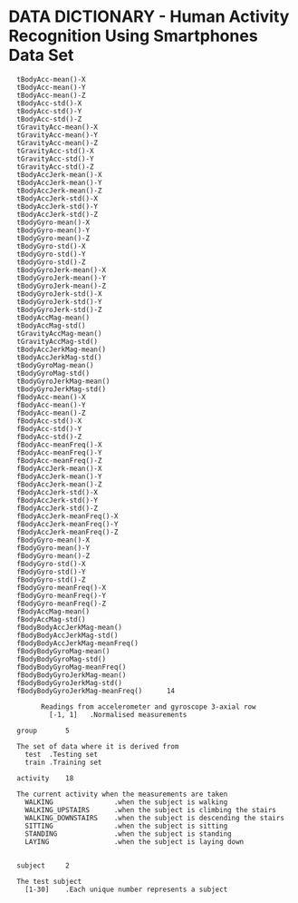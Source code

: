 # DATA DICTIONARY - Human Activity Recognition Using Smartphones Data Set

      tBodyAcc-mean()-X	
      tBodyAcc-mean()-Y	
      tBodyAcc-mean()-Z	
      tBodyAcc-std()-X	
      tBodyAcc-std()-Y	
      tBodyAcc-std()-Z	
      tGravityAcc-mean()-X	
      tGravityAcc-mean()-Y	
      tGravityAcc-mean()-Z	
      tGravityAcc-std()-X	
      tGravityAcc-std()-Y	
      tGravityAcc-std()-Z	
      tBodyAccJerk-mean()-X	
      tBodyAccJerk-mean()-Y	
      tBodyAccJerk-mean()-Z	
      tBodyAccJerk-std()-X	
      tBodyAccJerk-std()-Y	
      tBodyAccJerk-std()-Z	
      tBodyGyro-mean()-X	
      tBodyGyro-mean()-Y	
      tBodyGyro-mean()-Z	
      tBodyGyro-std()-X	
      tBodyGyro-std()-Y	
      tBodyGyro-std()-Z	
      tBodyGyroJerk-mean()-X	
      tBodyGyroJerk-mean()-Y	
      tBodyGyroJerk-mean()-Z	
      tBodyGyroJerk-std()-X	
      tBodyGyroJerk-std()-Y	
      tBodyGyroJerk-std()-Z	
      tBodyAccMag-mean()	
      tBodyAccMag-std()	
      tGravityAccMag-mean()	
      tGravityAccMag-std()	
      tBodyAccJerkMag-mean()	
      tBodyAccJerkMag-std()	
      tBodyGyroMag-mean()	
      tBodyGyroMag-std()	
      tBodyGyroJerkMag-mean()	
      tBodyGyroJerkMag-std()	
      fBodyAcc-mean()-X	
      fBodyAcc-mean()-Y	
      fBodyAcc-mean()-Z	
      fBodyAcc-std()-X	
      fBodyAcc-std()-Y	
      fBodyAcc-std()-Z	
      fBodyAcc-meanFreq()-X	
      fBodyAcc-meanFreq()-Y	
      fBodyAcc-meanFreq()-Z	
      fBodyAccJerk-mean()-X	
      fBodyAccJerk-mean()-Y	
      fBodyAccJerk-mean()-Z	
      fBodyAccJerk-std()-X	
      fBodyAccJerk-std()-Y	
      fBodyAccJerk-std()-Z	
      fBodyAccJerk-meanFreq()-X	
      fBodyAccJerk-meanFreq()-Y	
      fBodyAccJerk-meanFreq()-Z	
      fBodyGyro-mean()-X	
      fBodyGyro-mean()-Y	
      fBodyGyro-mean()-Z	
      fBodyGyro-std()-X	
      fBodyGyro-std()-Y	
      fBodyGyro-std()-Z	
      fBodyGyro-meanFreq()-X	
      fBodyGyro-meanFreq()-Y	
      fBodyGyro-meanFreq()-Z	
      fBodyAccMag-mean()	
      fBodyAccMag-std()	
      fBodyBodyAccJerkMag-mean()	
      fBodyBodyAccJerkMag-std()	
      fBodyBodyAccJerkMag-meanFreq()	
      fBodyBodyGyroMag-mean()	
      fBodyBodyGyroMag-std()	
      fBodyBodyGyroMag-meanFreq()	
      fBodyBodyGyroJerkMag-mean()	
      fBodyBodyGyroJerkMag-std()	
      fBodyBodyGyroJerkMag-meanFreq()      14
      
            Readings from accelerometer and gyroscope 3-axial row
              [-1, 1]   .Normalised measurements

      group       5

      The set of data where it is derived from
        test  .Testing set
        train .Training set

      activity    18

      The current activity when the measurements are taken
        WALKING               .when the subject is walking
        WALKING_UPSTAIRS      .when the subject is climbing the stairs
        WALKING_DOWNSTAIRS    .when the subject is descending the stairs
        SITTING               .when the subject is sitting
        STANDING              .when the subject is standing
        LAYING                .when the subject is laying down
        

      subject     2

      The test subject
        [1-30]    .Each unique number represents a subject   

